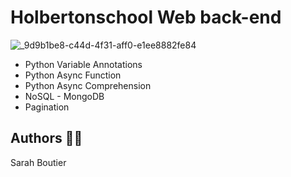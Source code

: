 # Holbertonschool Web back-end
![_9d9b1be8-c44d-4f31-aff0-e1ee8882fe84](https://github.com/savvyh/holbertonschool-web_back_end/assets/139894873/8dadcc79-d47d-47fc-91d5-5d6d0c287f81)

* Python Variable Annotations
* Python Async Function
* Python Async Comprehension
* NoSQL - MongoDB
* Pagination

## Authors 🧞‍♀️
Sarah Boutier
